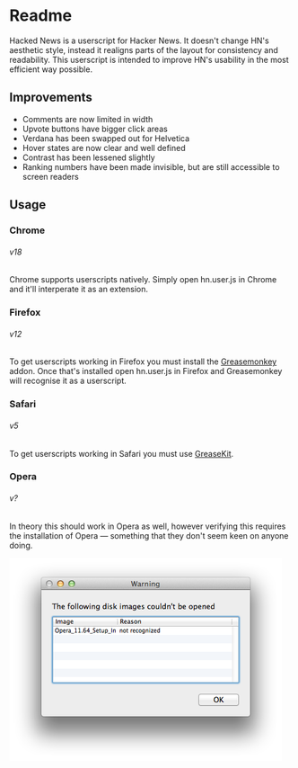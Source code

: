 # Readme

Hacked News is a userscript for Hacker News. It doesn't change HN's aesthetic
style, instead it realigns parts of the layout for consistency and readability.
This userscript is intended to improve HN's usability in the most efficient way
possible.

## Improvements

- Comments are now limited in width
- Upvote buttons have bigger click areas
- Verdana has been swapped out for Helvetica
- Hover states are now clear and well defined
- Contrast has been lessened slightly
- Ranking numbers have been made invisible, but are still accessible to screen
  readers

## Usage

### Chrome
###### v18

Chrome supports userscripts natively. Simply open hn.user.js in Chrome and it'll
interperate it as an extension.

### Firefox
###### v12

To get userscripts working in Firefox you must install the
[Greasemonkey](https://addons.mozilla.org/en-US/firefox/addon/greasemonkey/)
addon. Once that's installed open hn.user.js in Firefox and Greasemonkey will
recognise it as a userscript.

### Safari
###### v5

To get userscripts working in Safari you must use
[GreaseKit](http://8-p.info/greasekit/).

### Opera
###### v?

In theory this should work in Opera as well, however verifying this requires the
installation of Opera — something that they don't seem keen on anyone doing.

![I wonder why nobody uses this](lol-opera.png)
